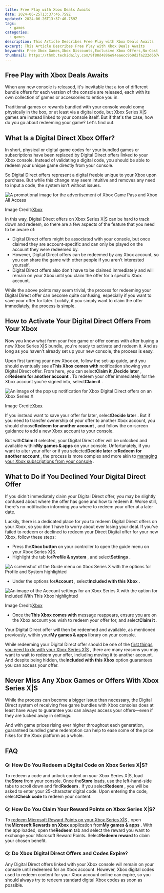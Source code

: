 ```yaml
---
title: Free Play with Xbox Deals Awaits
date: 2024-06-25T13:37:46.759Z
updated: 2024-06-26T13:37:46.759Z
tags:
  - games
categories:
  - games
description: This Article Describes Free Play with Xbox Deals Awaits
excerpt: This Article Describes Free Play with Xbox Deals Awaits
keywords: Free Xbox Games,Xbox Discounts,Exclusive Xbox Offers,No-Cost Gaming,Xbox Play Deals,Affordable Xbox Fun,Unlock Xbox Savings
thumbnail: https://thmb.techidaily.com/9f80d4896e94eaecc9b9d2fa222d6b7ea517f0365f103fdcf83c4e1528970c2b.jpg
---
```


## Free Play with Xbox Deals Awaits

 When any new console is released, it's inevitable that a ton of different bundle offers for each version of the console are released, each with its own collection of games or accessories to entice you in.

 Traditional games or rewards bundled with your console would come physically in the box, or at least via a digital code, but Xbox Series X|S games are instead linked to your console itself. But if that's the case, how do you go about redeeming your game? Let's find out.

## What Is a Digital Direct Xbox Offer?

 In short, physical or digital game codes for your bundled games or subscriptions have been replaced by Digital Direct offers linked to your Xbox console. Instead of validating a digital code, you should be able to redeem your unique game directly from your console.

 So Digital Direct offers represent a digital freebie unique to your Xbox upon purchase. But while this change may seem intuitive and removes any need to input a code, the system isn't without issues.

![A promotional image for the advertisement of Xbox Game Pass and Xbox All Access](https://static1.makeuseofimages.com/wordpress/wp-content/uploads/2023/06/xbox-game-pass-stock-image.jpg)

 Image Credit:[Xbox](https://www.xbox.com/en-us/xbox-game-pass)

 In this way, Digital Direct offers on Xbox Series X|S can be hard to track down and redeem, so there are a few aspects of the feature that you need to be aware of:

* Digital Direct offers might be associated with your console, but once claimed they are account-specific and can only be played on the account they were redeemed by.
* However, Digital Direct offers can be redeemed by any Xbox account, so you can share the game with other people if you aren't interested yourself.
* Digital Direct offers also don't have to be claimed immediately and will remain on your Xbox until you claim the offer for a specific Xbox account.

 While the above points may seem trivial, the process for redeeming your Digital Direct offer can become quite confusing, especially if you want to save your offer for later. Luckily, if you simply want to claim the offer immediately, the process is simple.

## How to Activate Your Digital Direct Offers From Your Xbox

 Now you know what form your free game or offer comes with after buying a new Xbox Series X|S bundle, you're ready to activate and redeem it. And as long as you haven't already set up your new console, the process is easy.

 Upon first turning your new Xbox on, follow the set-up guide, and you should eventually see a**This Xbox comes with** notification showing your Digital Direct offer. From here, you can select**Claim it** ,**Decide later** , or**Redeem for another account** . To redeem your offer immediately for the Xbox account you're signed into, select**Claim it** .

![An image of the pop up notification for Xbox Digital Direct offers on an Xbox Series X](https://static1.makeuseofimages.com/wordpress/wp-content/uploads/2023/08/this-comes-with-message-1.jpg)

 Image Credit:[Xbox](https://www.xbox.com/en-us/consoles/digital-direct)

 If you instead want to save your offer for later, select**Decide later** . But if you need to transfer ownership of your offer to another Xbox account, you should choose**Redeem for another account** , and follow the on-screen guidance to add a new Xbox account to your console.

 But with**Claim it** selected, your Digital Direct offer will be unlocked and available within**My games & apps** on your console. Unfortunately, if you want to alter your offer or if you selected**Decide later** or**Redeem for another account** , the process is more complex and more akin to [managing your Xbox subscriptions from your console](https://www.makeuseof.com/how-to-manage-xbox-subscriptions-from-xbox-series-x-s/) .

## What to Do if You Declined Your Digital Direct Offer

 If you didn't immediately claim your Digital Direct offer, you may be slightly confused about where the offer has gone and how to redeem it. Worse still, there's no notification informing you where to redeem your offer at a later date.

 Luckily, there is a dedicated place for you to redeem Digital Direct offers on your Xbox, so you don't have to worry about ever losing your deal. If you've failed to redeem or declined to redeem your Direct Digital offer for your new Xbox, follow these steps:

* Press the**Xbox button** on your controller to open the guide menu on your Xbox Series X|S.
* Highlight the tab for**Profile & system** , and select**Settings** .

![A screenshot of the Guide menu on Xbox Series X with the options for Profile and System highlighted](https://static1.makeuseofimages.com/wordpress/wp-content/uploads/2023/07/xbox-guide-menu.jpg)

* Under the options for**Account** , select**Included with this Xbox** .

![An image of the Account settings for an Xbox Series X with the option for Included With This Xbox highlighted](https://static1.makeuseofimages.com/wordpress/wp-content/uploads/2023/08/18065620-6c49-4cc2-b456-bec9bdfe6a68-1.jpg)

 Image Credit:[Xbox](https://www.xbox.com/en-us/consoles/digital-direct)

* Once the**This Xbox comes with** message reappears, ensure you are on the Xbox account you wish to redeem your offer for, and select**Claim it** .

 Your Digital Direct offer will then be redeemed and available, as mentioned previously, within your**My games & apps** library on your console.

 While redeeming your Digital Direct offer should be one of the [first things you need to do with your Xbox Series X|S](https://www.makeuseof.com/first-things-to-do-with-xbox-series-x/) , there are many reasons you may want to wait to redeem your offer, including moving it to another account. And despite being hidden, the**Included with this Xbox** option guarantees you can access your offer.

## Never Miss Any Xbox Games or Offers With Xbox Series X|S

 While the process can become a bigger issue than necessary, the Digital Direct system of receiving free game bundles with Xbox consoles does at least have ways to guarantee you can always access your offers—even if they are tucked away in settings.

 And with game prices rising ever higher throughout each generation, guaranteed bundled game redemption can help to ease some of the price hikes for the Xbox platform as a whole.

## FAQ

### Q: How Do You Redeem a Digital Code on Xbox Series X|S?

 To redeem a code and unlock content on your Xbox Series X|S, load the**Store** from your console. Once the**Store** loads, use the left-hand-side tabs to scroll down and find**Redeem** . If you select**Redeem** , you will be asked to enter your 25-character digital code. Upon entering the code, select**Check code** to redeem your content.

### Q: How Do You Claim Your Reward Points on Xbox Series X|S?

 To [redeem Microsoft Reward Points on your Xbox Series X|S](https://www.makeuseof.com/how-to-redeem-microsoft-reward-points-on-xbox-series-xs/) , open the**Microsoft Rewards on Xbox** application from**My games & apps** . With the app loaded, open the**Redeem** tab and select the reward you want to exchange your Microsoft Reward Points. Select**Redeem reward** to claim your chosen benefit.

### Q: Do Xbox Digital Direct Offers and Codes Expire?

 Any Digital Direct offers linked with your Xbox console will remain on your console until redeemed for an Xbox account. However, Xbox digital codes used to redeem content for your Xbox account online can expire, so you should always try to redeem standard digital Xbox codes as soon as possible.


<ins class="adsbygoogle"
     style="display:block"
     data-ad-format="autorelaxed"
     data-ad-client="ca-pub-7571918770474297"
     data-ad-slot="1223367746"></ins>



<ins class="adsbygoogle"
     style="display:block"
     data-ad-client="ca-pub-7571918770474297"
     data-ad-slot="8358498916"
     data-ad-format="auto"
     data-full-width-responsive="true"></ins>


